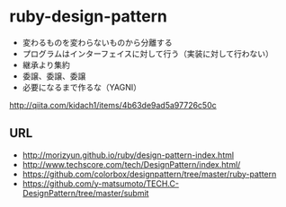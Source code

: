 # ruby-design-pattern

- 変わるものを変わらないものから分離する
- プログラムはインターフェイスに対して行う（実装に対して行わない）
- 継承より集約
- 委譲、委譲、委譲
- 必要になるまで作るな（YAGNI）

http://qiita.com/kidach1/items/4b63de9ad5a97726c50c

## URL

- http://morizyun.github.io/ruby/design-pattern-index.html
- http://www.techscore.com/tech/DesignPattern/index.html/
- https://github.com/colorbox/designpattern/tree/master/ruby-pattern
- https://github.com/y-matsumoto/TECH.C-DesignPattern/tree/master/submit
